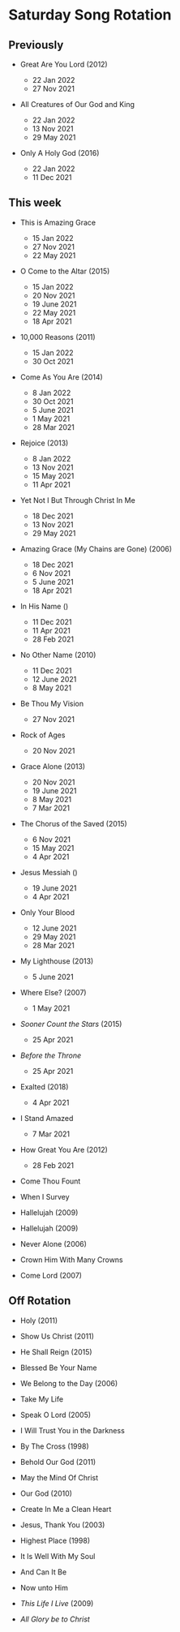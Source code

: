 ﻿# Saturday Song Rotation

## Previously

* Great Are You Lord (2012)
  * 22 Jan 2022
  * 27 Nov 2021

* All Creatures of Our God and King
  * 22 Jan 2022
  * 13 Nov 2021
  * 29 May 2021

* Only A Holy God (2016)
  * 22 Jan 2022
  * 11 Dec 2021

## This week

* This is Amazing Grace
  * 15 Jan 2022
  * 27 Nov 2021
  * 22 May 2021

* O Come to the Altar (2015)
  * 15 Jan 2022
  * 20 Nov 2021
  * 19 June 2021
  * 22 May 2021
  * 18 Apr 2021

* 10,000 Reasons (2011)
  * 15 Jan 2022
  * 30 Oct 2021

* Come As You Are (2014)
  * 8 Jan 2022
  * 30 Oct 2021
  * 5 June 2021
  * 1 May 2021
  * 28 Mar 2021

* Rejoice (2013)
  * 8 Jan 2022
  * 13 Nov 2021
  * 15 May 2021
  * 11 Apr 2021

* Yet Not I But Through Christ In Me
  * 18 Dec 2021
  * 13 Nov 2021
  * 29 May 2021

* Amazing Grace (My Chains are Gone) (2006)
  * 18 Dec 2021
  * 6 Nov 2021
  * 5 June 2021
  * 18 Apr 2021
  
* In His Name ()
  * 11 Dec 2021
  * 11 Apr 2021
  * 28 Feb 2021

* No Other Name (2010)
  * 11 Dec 2021
  * 12 June 2021
  * 8 May 2021

* Be Thou My Vision
  * 27 Nov 2021

* Rock of Ages
  * 20 Nov 2021

* Grace Alone (2013)
  * 20 Nov 2021
  * 19 June 2021
  * 8 May 2021
  * 7 Mar 2021

* The Chorus of the Saved (2015)
  * 6 Nov 2021
  * 15 May 2021
  * 4 Apr 2021

* Jesus Messiah ()
  * 19 June 2021
  * 4 Apr 2021

* Only Your Blood
  * 12 June 2021
  * 29 May 2021
  * 28 Mar 2021

* My Lighthouse (2013)
  * 5 June 2021

* Where Else? (2007)
  * 1 May 2021
  
* *Sooner Count the Stars* (2015)
  * 25 Apr 2021

* *Before the Throne*
  * 25 Apr 2021

* Exalted (2018)
  * 4 Apr 2021

* I Stand Amazed
  * 7 Mar 2021

* How Great You Are (2012)
  * 28 Feb 2021

* Come Thou Fount

* When I Survey

* Hallelujah (2009)
  
* Hallelujah (2009)
  
* Never Alone (2006)

* Crown Him With Many Crowns

* Come Lord (2007)

## Off Rotation

* Holy (2011)

* Show Us Christ (2011)

* He Shall Reign (2015)

* Blessed Be Your Name

* We Belong to the Day (2006)

* Take My Life

* Speak O Lord (2005)

* I Will Trust You in the Darkness

* By The Cross (1998)

* Behold Our God (2011)

* May the Mind Of Christ

* Our God (2010)

* Create In Me a Clean Heart

* Jesus, Thank You (2003)

* Highest Place (1998)

* It Is Well With My Soul

* And Can It Be

* Now unto Him

* *This Life I Live* (2009)

* *All Glory be to Christ*

